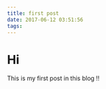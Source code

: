 ```yaml
---
title: first post
date: 2017-06-12 03:51:56
tags:
---
```


# Hi 
 This is my first post in this blog !! 
 
